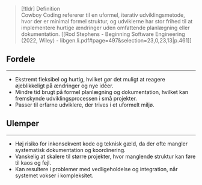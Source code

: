 
>[!tldr] Definition  
Cowboy Coding refererer til en uformel, iterativ udviklingsmetode, hvor der er minimal formel struktur, og udviklerne har stor frihed til at implementere hurtige ændringer uden omfattende planlægning eller dokumentation.
[[Rod Stephens - Beginning Software Engineering (2022, Wiley) - libgen.li.pdf#page=497&selection=23,0,23,13|p.461]]
## Fordele  
---
- Ekstremt fleksibel og hurtig, hvilket gør det muligt at reagere øjeblikkeligt på ændringer og nye idéer.  
- Mindre tid brugt på formel planlægning og dokumentation, hvilket kan fremskynde udviklingsprocessen i små projekter.  
- Passer til erfarne udviklere, der trives i et uformelt miljø.

## Ulemper  
---
- Høj risiko for inkonsekvent kode og teknisk gæld, da der ofte mangler systematisk dokumentation og koordinering.  
- Vanskelig at skalere til større projekter, hvor manglende struktur kan føre til kaos og fejl.  
- Kan resultere i problemer med vedligeholdelse og integration, når systemet vokser i kompleksitet.
